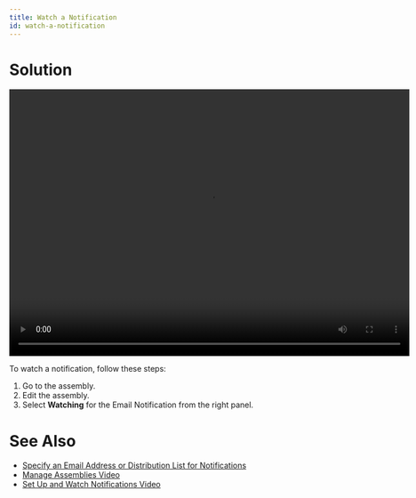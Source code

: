 ```yaml
---
title: Watch a Notification
id: watch-a-notification
---
```


# Solution

<video width="720" height="480" preload="metadata" controls="">
    <source src="http://videos.grovo.com/walmart-oneops-operate-monitor-0215_get-alerts-in-oneops_4668.webm?vpv=1" type="video/webm">
    Your browser does not implement HTML5 video. 
</video>

To watch a notification, follow these steps:

1. Go to the assembly.
2. Edit the assembly.
3. Select **Watching** for the Email Notification from the right panel.

# See Also

* [Specify an Email Address or Distribution List for Notifications](../howto/#specify-an-email-address-or-distribution-list-for-notifications)
* [Manage Assemblies Video](../howto/#manage-assemblies)
* [Set Up and Watch Notifications Video](../howto/#set-up-notifications)